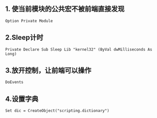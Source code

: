 ## 1. 使当前模块的公共宏不被前端直接发现
```
Option Private Module
```
## 2.Sleep计时
```
Private Declare Sub Sleep Lib "kernel32" (ByVal dwMilliseconds As Long)
```
## 3.放开控制，让前端可以操作
```
DoEvents 
```
## 4.设置字典
```
Set dic = CreateObject("scripting.dictionary")
```
